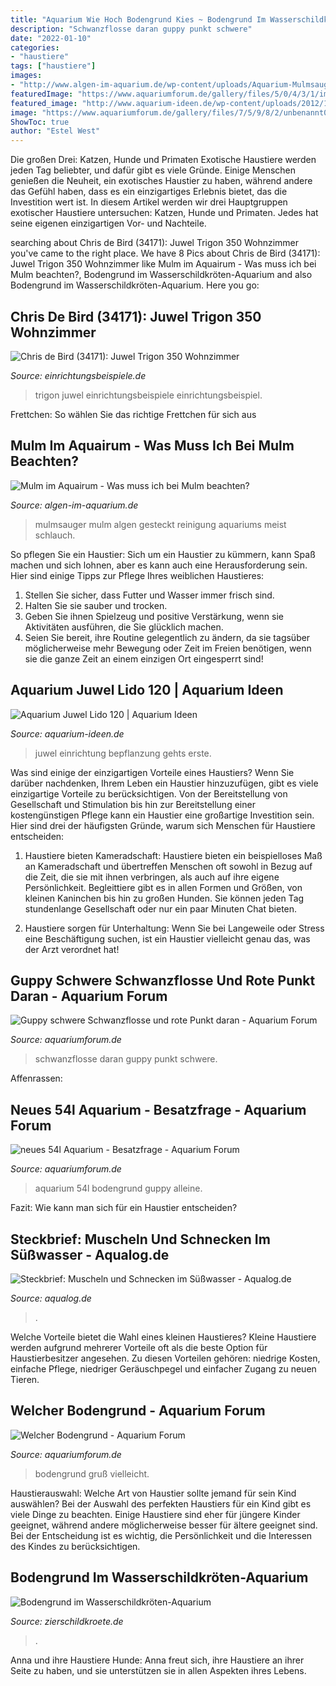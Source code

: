 ```yaml
---
title: "Aquarium Wie Hoch Bodengrund Kies ~ Bodengrund Im Wasserschildkröten-aquarium"
description: "Schwanzflosse daran guppy punkt schwere"
date: "2022-01-10"
categories:
- "haustiere"
tags: ["haustiere"]
images:
- "http://www.algen-im-aquarium.de/wp-content/uploads/Aquarium-Mulmsauger-e1567246818694.jpg"
featuredImage: "https://www.aquariumforum.de/gallery/files/5/0/4/3/1/img_2594_2-med.jpg"
featured_image: "http://www.aquarium-ideen.de/wp-content/uploads/2012/11/aquarium-einrichten-juwel-lido-120.jpg"
image: "https://www.aquariumforum.de/gallery/files/7/5/9/8/2/unbenannt01-med.jpg"
ShowToc: true
author: "Estel West"
---
```



Die großen Drei: Katzen, Hunde und Primaten
Exotische Haustiere werden jeden Tag beliebter, und dafür gibt es viele Gründe. Einige Menschen genießen die Neuheit, ein exotisches Haustier zu haben, während andere das Gefühl haben, dass es ein einzigartiges Erlebnis bietet, das die Investition wert ist. In diesem Artikel werden wir drei Hauptgruppen exotischer Haustiere untersuchen: Katzen, Hunde und Primaten. Jedes hat seine eigenen einzigartigen Vor- und Nachteile.

	

		
searching about Chris de Bird (34171): Juwel Trigon 350 Wohnzimmer you've came to the right place. We have 8 Pics about Chris de Bird (34171): Juwel Trigon 350 Wohnzimmer like Mulm im Aquairum - Was muss ich bei Mulm beachten?, Bodengrund im Wasserschildkröten-Aquarium and also Bodengrund im Wasserschildkröten-Aquarium. Here you go:
		
    
## Chris De Bird (34171): Juwel Trigon 350 Wohnzimmer

<img loading=lazy src="https://www.einrichtungsbeispiele.de/images_34171/h1080_w1920/aquarium-juwel-trigon-350-wohnzimmer__e7dfd1e82a9d5707683df2b2eb5d1369.jpg" onerror="this.onerror=null;this.src='https://tse2.mm.bing.net/th?id=OIP.4st-9vCeD9fDTznEZIo7BgHaEK&amp;pid=15.1';" alt="Chris de Bird (34171): Juwel Trigon 350 Wohnzimmer">

_Source: einrichtungsbeispiele.de_

>trigon juwel einrichtungsbeispiele einrichtungsbeispiel. 

	

Frettchen: So wählen Sie das richtige Frettchen für sich aus

    
## Mulm Im Aquairum - Was Muss Ich Bei Mulm Beachten?

<img loading=lazy src="http://www.algen-im-aquarium.de/wp-content/uploads/Aquarium-Mulmsauger-e1567246818694.jpg" onerror="this.onerror=null;this.src='https://tse4.mm.bing.net/th?id=OIP.8ogX87aZU4fKeXWjVxmBqAHaLH&amp;pid=15.1';" alt="Mulm im Aquairum - Was muss ich bei Mulm beachten?">

_Source: algen-im-aquarium.de_

>mulmsauger mulm algen gesteckt reinigung aquariums meist schlauch. 

	

So pflegen Sie ein Haustier:
Sich um ein Haustier zu kümmern, kann Spaß machen und sich lohnen, aber es kann auch eine Herausforderung sein. Hier sind einige Tipps zur Pflege Ihres weiblichen Haustieres:
1. Stellen Sie sicher, dass Futter und Wasser immer frisch sind.
2. Halten Sie sie sauber und trocken.
3. Geben Sie ihnen Spielzeug und positive Verstärkung, wenn sie Aktivitäten ausführen, die Sie glücklich machen.
4. Seien Sie bereit, ihre Routine gelegentlich zu ändern, da sie tagsüber möglicherweise mehr Bewegung oder Zeit im Freien benötigen, wenn sie die ganze Zeit an einem einzigen Ort eingesperrt sind!

    
## Aquarium Juwel Lido 120 | Aquarium Ideen

<img loading=lazy src="http://www.aquarium-ideen.de/wp-content/uploads/2012/11/aquarium-einrichten-juwel-lido-120.jpg" onerror="this.onerror=null;this.src='https://tse3.mm.bing.net/th?id=OIP.x0gXhhyAxOWdBrRxyBS7TgHaFj&amp;pid=15.1';" alt="Aquarium Juwel Lido 120 | Aquarium Ideen">

_Source: aquarium-ideen.de_

>juwel einrichtung bepflanzung gehts erste. 

	

Was sind einige der einzigartigen Vorteile eines Haustiers?
Wenn Sie darüber nachdenken, Ihrem Leben ein Haustier hinzuzufügen, gibt es viele einzigartige Vorteile zu berücksichtigen. Von der Bereitstellung von Gesellschaft und Stimulation bis hin zur Bereitstellung einer kostengünstigen Pflege kann ein Haustier eine großartige Investition sein. Hier sind drei der häufigsten Gründe, warum sich Menschen für Haustiere entscheiden:
1. Haustiere bieten Kameradschaft: Haustiere bieten ein beispielloses Maß an Kameradschaft und übertreffen Menschen oft sowohl in Bezug auf die Zeit, die sie mit ihnen verbringen, als auch auf ihre eigene Persönlichkeit. Begleittiere gibt es in allen Formen und Größen, von kleinen Kaninchen bis hin zu großen Hunden. Sie können jeden Tag stundenlange Gesellschaft oder nur ein paar Minuten Chat bieten.

2. Haustiere sorgen für Unterhaltung: Wenn Sie bei Langeweile oder Stress eine Beschäftigung suchen, ist ein Haustier vielleicht genau das, was der Arzt verordnet hat!

    
## Guppy Schwere Schwanzflosse Und Rote Punkt Daran - Aquarium Forum

<img loading=lazy src="https://image-proxy.forumhome.com/4e10dcec19c575dda624966d12be9634deb22d27?url=http:%2F%2Fwww.abload.de%2Fimg%2F100_2457aeza.jpg" onerror="this.onerror=null;this.src='https://tse2.mm.bing.net/th?id=OIP.uhWgkCscSl7a-xNHOriF5gEsDh&amp;pid=15.1';" alt="Guppy schwere Schwanzflosse und rote Punkt daran - Aquarium Forum">

_Source: aquariumforum.de_

>schwanzflosse daran guppy punkt schwere. 

	

Affenrassen:

    
## Neues 54l Aquarium - Besatzfrage - Aquarium Forum

<img loading=lazy src="https://www.aquariumforum.de/gallery/files/7/5/9/8/2/unbenannt01-med.jpg" onerror="this.onerror=null;this.src='https://tse4.mm.bing.net/th?id=OIP.9ccl19N0RxgbbQa2qLRR5AHaFH&amp;pid=15.1';" alt="neues 54l Aquarium - Besatzfrage - Aquarium Forum">

_Source: aquariumforum.de_

>aquarium 54l bodengrund guppy alleine. 

	

Fazit: Wie kann man sich für ein Haustier entscheiden?

    
## Steckbrief: Muscheln Und Schnecken Im Süßwasser - Aqualog.de

<img loading=lazy src="https://www.aqualog.de/wp-content/uploads/2017/08/Batissa-violacea_Blaue-Muschel.jpg" onerror="this.onerror=null;this.src='https://tse4.mm.bing.net/th?id=OIP.jrppXaDmafK7j1hC24btRAHaE8&amp;pid=15.1';" alt="Steckbrief: Muscheln und Schnecken im Süßwasser - Aqualog.de">

_Source: aqualog.de_

>. 

	

Welche Vorteile bietet die Wahl eines kleinen Haustieres?
Kleine Haustiere werden aufgrund mehrerer Vorteile oft als die beste Option für Haustierbesitzer angesehen. Zu diesen Vorteilen gehören: niedrige Kosten, einfache Pflege, niedriger Geräuschpegel und einfacher Zugang zu neuen Tieren.

    
## Welcher Bodengrund - Aquarium Forum

<img loading=lazy src="https://www.aquariumforum.de/gallery/files/5/0/4/3/1/img_2594_2-med.jpg" onerror="this.onerror=null;this.src='https://tse1.mm.bing.net/th?id=OIP.oDFPnVAVRLtQB9iqmAfBmAHaFj&amp;pid=15.1';" alt="Welcher Bodengrund - Aquarium Forum">

_Source: aquariumforum.de_

>bodengrund gruß vielleicht. 

	

Haustierauswahl: Welche Art von Haustier sollte jemand für sein Kind auswählen?
Bei der Auswahl des perfekten Haustiers für ein Kind gibt es viele Dinge zu beachten. Einige Haustiere sind eher für jüngere Kinder geeignet, während andere möglicherweise besser für ältere geeignet sind. Bei der Entscheidung ist es wichtig, die Persönlichkeit und die Interessen des Kindes zu berücksichtigen.

    
## Bodengrund Im Wasserschildkröten-Aquarium

<img loading=lazy src="https://www.zierschildkroete.de/wp-content/uploads/AB168712-800x748.jpg?v=1571768927" onerror="this.onerror=null;this.src='https://tse3.mm.bing.net/th?id=OIP.US_aOC1IrbC2Z9H4nq72iAHaG7&amp;pid=15.1';" alt="Bodengrund im Wasserschildkröten-Aquarium">

_Source: zierschildkroete.de_

>. 

	

Anna und ihre Haustiere Hunde: Anna freut sich, ihre Haustiere an ihrer Seite zu haben, und sie unterstützen sie in allen Aspekten ihres Lebens.

